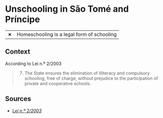 # Unschooling in São Tomé and Príncipe
| | |
|-|-|
| __✗__ | Homeschooling is a legal form of schooling |

## Context

According to Lei n.º 2/2003

> 7. The State ensures the elimination of illiteracy and compulsory schooling, free of charge,
without prejudice to the participation of private and cooperative schools.

## Sources

* [_Lei n.º 2/2003_](https://www.ilo.org/dyn/natlex/docs/SERIAL/95145/111918/F1094550940/STP95145.pdf)
